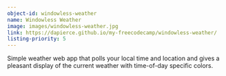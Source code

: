```yaml
---
object-id: windowless-weather
name: Windowless Weather
image: images/windowless-weather.jpg
link: https://dapierce.github.io/my-freecodecamp/windowless-weather/
listing-priority: 5
---
```


Simple weather web app that polls your local time and location and gives a pleasant display of the current weather with time-of-day specific colors.
